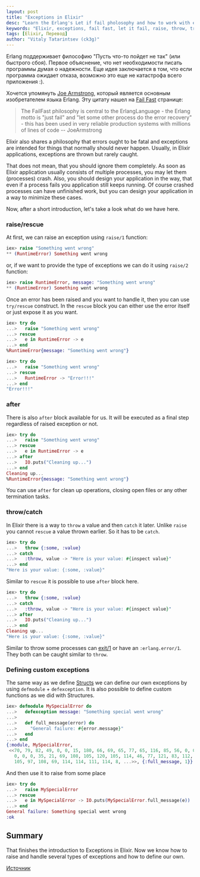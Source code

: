 ```yaml
---
layout: post
title: "Exceptions in Elixir"
desc: "Learn the Erlang's Let if fail pholosophy and how to work with exceptions in Elixir."
keywords: "Elixir, exceptions, fail fast, let it fail, raise, throw, try, rescue, catch, error"
tags: [Elixir, Перевод]
author: "Vitaly Tatarintsev (ck3g)"
---
```


Erlang поддерживает философию "Пусть что-то пойдет не так" (или быстрого сбоя). Первое объяснение, что нет необходимости писать программы думая о надежности. Еще идея заключается в том, что если программа ожидает отказа, возможно это еще не катастрофа всего приложения :). 

Хочется упомянуть [Joe Armstrong](https://en.wikipedia.org/wiki/Joe_Armstrong_(programming)), который является основным изобретателем языка Erlang. Эту цитату нашел на [Fail Fast](http://wiki.c2.com/?FailFast) странице:

> The FailFast philosophy is central to the ErlangLanguage - the Erlang motto is "just fail" and "let some other process do the error recovery" - this has been used in very reliable production systems with millions of lines of code -- JoeArmstrong

Elixir also shares a philosophy that errors ought to be fatal and exceptions are intended for things that normally should never happen. Usually, in Elixir applications, exceptions are thrown but rarely caught.

That does not mean, that you should ignore them completely. As soon as Elixir application usually consists of multiple processes, you may let them (processes) crash. Also, you should design your application in the way, that even if a process fails you application still keeps running. Of course crashed processes can have unfinished work, but you can design your application in a way to minimize these cases.

Now, after a short introduction, let's take a look what do we have here.

### raise/rescue

At first, we can raise an exception using `raise/1` function:

```elixir
iex> raise "Something went wrong"
** (RuntimeError) Something went wrong
```

or, if we want to provide the type of exceptions we can do it using `raise/2` function:

```elixir
iex> raise RuntimeError, message: "Something went wrong"
** (RuntimeError) Something went wrong
```
Once an error has been raised and you want to handle it, then you can use `try/rescue` construct.
In the `rescue` block you can either use the error itself or just expose it as you want.

```elixir
iex> try do
...>   raise "Something went wrong"
...> rescue
...>   e in RuntimeError -> e
...> end
%RuntimeError{message: "Something went wrong"}

iex> try do
...>   raise "Something went wrong"
...> rescue
...>   RuntimeError -> "Error!!!"
...> end
"Error!!!"
```

### after

There is also `after` block available for us. It will be executed as a final step regardless of raised exception or not.

```elixir
iex> try do
...>   raise "Something went wrong"
...> rescue
...>   e in RuntimeError -> e
...> after
...>   IO.puts("Cleaning up...")
...> end
Cleaning up...
%RuntimeError{message: "Something went wrong"}
```

You can use `after` for clean up operations, closing open files or any other termination tasks.


### throw/catch

In Elixir there is a way to `throw` a value and then `catch` it later. Unlike `raise` you cannot `rescue` a value thrown earlier. So it has to be `catch`.

```elixir
iex> try do
...>   throw {:some, :value}
...> catch
...>   :throw, value -> "Here is your value: #{inspect value}"
...> end
"Here is your value: {:some, :value}"
```
Similar to `rescue` it is possible to use `after` block here.

```elixir
iex> try do
...>   throw {:some, :value}
...> catch
...>   :throw, value -> "Here is your value: #{inspect value}"
...> after
...>   IO.puts("Cleaning up...")
...> end
Cleaning up...
"Here is your value: {:some, :value}"
```

Similar to throw some processes can [exit/1](https://hexdocs.pm/elixir/Kernel.html#exit/1) or have an `:erlang.error/1`.
They both can be caught similar to `throw`.

### Defining custom exceptions

The same way as we define [Structs](http://whatdidilearn.info/2017/11/06/more-on-maps-and-structs-in-elixir.html#structs) we can define our own exceptions by using `defmodule` + `defexception`. It is also possible to define custom functions as we did with Structures.

```elixir
iex> defmodule MySpecialError do
...>   defexception message: "Something special went wrong"
...>
...>   def full_message(error) do
...>     "General failure: #{error.message}"
...>   end
...> end
{:module, MySpecialError,
 <<70, 79, 82, 49, 0, 0, 15, 180, 66, 69, 65, 77, 65, 116, 85, 56, 0, 0, 1, 130,
   0, 0, 0, 35, 21, 69, 108, 105, 120, 105, 114, 46, 77, 121, 83, 112, 101, 99,
   105, 97, 108, 69, 114, 114, 111, 114, 8, ...>>, {:full_message, 1}}
```

And then use it to raise from some place

```elixir
iex> try do
...>   raise MySpecialError
...> rescue
...>   e in MySpecialError -> IO.puts(MySpecialError.full_message(e))
...> end
General failure: Something special went wrong
:ok
```

## Summary

That finishes the introduction to Exceptions in Elixir. Now we know how to raise and handle several types of exceptions and how to define our own.

[Источник](http://whatdidilearn.info/2017/11/19/exceptions-in-elixir.html)
